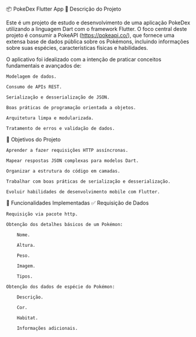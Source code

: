 📦 PokeDex Flutter App
📝 Descrição do Projeto

Este é um projeto de estudo e desenvolvimento de uma aplicação PokeDex utilizando a linguagem Dart com o framework Flutter. O foco central deste projeto é consumir a PokeAPI (https://pokeapi.co/), que fornece uma extensa base de dados pública sobre os Pokémons, incluindo informações sobre suas espécies, características físicas e habilidades.

O aplicativo foi idealizado com a intenção de praticar conceitos fundamentais e avançados de:

    Modelagem de dados.

    Consumo de APIs REST.

    Serialização e desserialização de JSON.

    Boas práticas de programação orientada a objetos.

    Arquitetura limpa e modularizada.

    Tratamento de erros e validação de dados.

🎯 Objetivos do Projeto

    Aprender a fazer requisições HTTP assíncronas.

    Mapear respostas JSON complexas para modelos Dart.

    Organizar a estrutura do código em camadas.

    Trabalhar com boas práticas de serialização e desserialização.

    Evoluir habilidades de desenvolvimento mobile com Flutter.

🚀 Funcionalidades Implementadas
✅ Requisição de Dados

    Requisição via pacote http.

    Obtenção dos detalhes básicos de um Pokémon:

        Nome.

        Altura.

        Peso.

        Imagem.

        Tipos.

    Obtenção dos dados de espécie do Pokémon:

        Descrição.

        Cor.

        Habitat.

        Informações adicionais.
